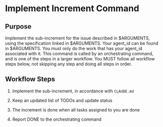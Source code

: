 # Implement Increment Command

## Purpose

Implement the sub-increment for the issue described in $ARGUMENTS, using the specification linked in $ARGUMENTS.
Your agent_id can be found in $ARGUMENTS.
You must only do the work that has your agent_id associated with it. 
This command is called by an orchestrating command, and is one of the steps in a larger workflow.
You MUST follow all workflow steps below, not skipping any step and doing all steps in order.

## Workflow Steps

1. Implement the sub-increment, in accordance with `CLAUDE.md`

2. Keep an updated list of TODOs and update status

3. The increment is done when all tasks assigned to you are done

4. Report DONE to the orchestrating command
